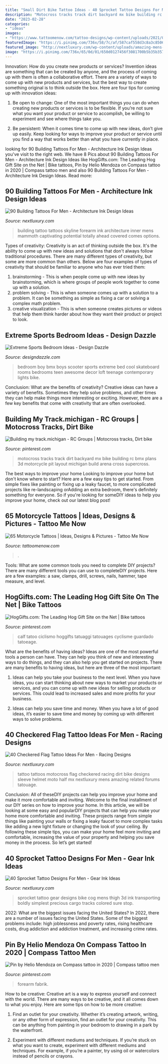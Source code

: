 ```yaml
---
title: "Small Dirt Bike Tattoo Ideas - 40 Sprocket Tattoo Designs For Men"
description: "Motocross tracks track dirt backyard mx bike building rc bmx plans 3d motorcycle pit layout michigan build arena cross supercross"
date: "2023-02-28"
categories:
- "ideas"
images:
- "https://www.tattoomenow.com/tattoo-designs/wp-content/uploads/2021/05/Biker-tattoo-36.jpg"
featuredImage: "https://i.pinimg.com/736x/58/7c/af/587caf558d3c8a3c8506d3eeb9d1ecb3--cycling-tattoo-bicycle-tattoo.jpg"
featured_image: "http://nextluxury.com/wp-content/uploads/amazing-mens-checkered-flag-tattoo-designs.jpg"
image: "https://i.pinimg.com/736x/65/0d/01/650d0127456f3081700b5b35b357589e.jpg"
---
```



Innovation: How do you create new products or services?
Invention ideas are something that can be created by anyone, and the process of coming up with them is often a collaborative effort. There are a variety of ways to come up with new products and services, but the best way to create something original is to think outside the box. Here are four tips for coming up with innovation ideas:
1. Be open to change: One of the most important things you can do when creating new products or services is to be flexible. If you’re not sure what you want your product or service to accomplish, be willing to experiment and see where things take you.

2. Be persistent: When it comes time to come up with new ideas, don’t give up easily. Keep looking for ways to improve your product or service until you find a way that works better than what you have currently in place.

	

		
looking for 90 Building Tattoos For Men - Architecture Ink Design Ideas you've visit to the right web. We have 8 Pics about 90 Building Tattoos For Men - Architecture Ink Design Ideas like HogGifts.com: The Leading Hog Gift Site on the Net | Bike tattoos, Pin by Helio Mendoza on Compass tattoo in 2020 | Compass tattoo men and also 90 Building Tattoos For Men - Architecture Ink Design Ideas. Read more:
		
    
## 90 Building Tattoos For Men - Architecture Ink Design Ideas

<img loading=lazy src="http://nextluxury.com/wp-content/uploads/city-skyline-mens-building-inner-forearm-tattoo.jpg" onerror="this.onerror=null;this.src='https://tse4.mm.bing.net/th?id=OIP.UnJhrjLGCBjxzLBmwVkVgAHaHa&amp;pid=15.1';" alt="90 Building Tattoos For Men - Architecture Ink Design Ideas">

_Source: nextluxury.com_

>building tattoo tattoos skyline forearm ink architecture inner mens mammoth captivating potential totally ahead covered comes options. 

	

Types of creativity:
Creativity is an act of thinking outside the box. It's the ability to come up with new ideas and solutions that don't always follow traditional procedures. 
There are many different types of creativity, but some are more common than others. Below are four examples of types of creativity that should be familiar to anyone who has ever tried them: 

1) brainstorming - This is when people come up with new ideas by brainstorming, which is where groups of people work together to come up with a solution.
2) problem solving - This is when someone comes up with a solution to a problem. It can be something as simple as fixing a car or solving a complex math problem.
3) creative visualization - This is when someone creates pictures or videos that help them think harder about how they want their product or project to look.

    
## Extreme Sports Bedroom Ideas - Design Dazzle

<img loading=lazy src="http://st.houzz.com/simgs/bc712470026eeba5_8-1003/contemporary-kids.jpg" onerror="this.onerror=null;this.src='https://tse2.mm.bing.net/th?id=OIP.yfB5Gq-TtZ0NfOt8VCtuiAHaE6&amp;pid=15.1';" alt="Extreme Sports Bedroom Ideas - Design Dazzle">

_Source: designdazzle.com_

>bedroom boy bmx boys scooter sports extreme bed cool skateboard rooms bedrooms teen awesome decor loft teenage contemporary lights bike. 

	

Conclusion: What are the benefits of creativity?
Creative ideas can have a variety of benefits. Sometimes they help solve problems, and other times they can help make things more interesting or exciting. However, there are a few key benefits that come with creativity that are often overlooked.

    
## Building My Track.michigan - RC Groups | Motocross Tracks, Dirt Bike

<img loading=lazy src="https://i.pinimg.com/736x/f2/61/8e/f2618ebfc19fe4fc0c66f0f65f3f0120--motocross-tracks-dirt-track.jpg" onerror="this.onerror=null;this.src='https://tse2.mm.bing.net/th?id=OIP.D_yK0sX6PjIW7yP_GksdyAHaEA&amp;pid=15.1';" alt="Building my track.michigan - RC Groups | Motocross tracks, Dirt bike">

_Source: pinterest.com_

>motocross tracks track dirt backyard mx bike building rc bmx plans 3d motorcycle pit layout michigan build arena cross supercross. 

	

The best ways to improve your home
Looking to improve your home but don't know where to start? Here are a few easy tips to get started. From simple fixes like painting or fixing up a leaky faucet, to more complicated projects like re-landscaping orAdding an extra bedroom, there's definitely something for everyone. So if you're looking for someDIY ideas to help you improve your home, check out our latest blog post!

    
## 65 Motorcycle Tattoos | Ideas, Designs &amp; Pictures - Tattoo Me Now

<img loading=lazy src="https://www.tattoomenow.com/tattoo-designs/wp-content/uploads/2021/05/Biker-tattoo-36.jpg" onerror="this.onerror=null;this.src='https://tse4.mm.bing.net/th?id=OIP.IQrXDYPActqkKwiZIPGu8gAAAA&amp;pid=15.1';" alt="65 Motorcycle Tattoos | Ideas, Designs &amp; Pictures - Tattoo Me Now">

_Source: tattoomenow.com_

>. 

	

Tools: What are some common tools you need to complete DIY projects?
There are many different tools you can use to completeDIY projects. Here are a few examples: a saw, clamps, drill, screws, nails, hammer, tape measure, and level.

    
## HogGifts.com: The Leading Hog Gift Site On The Net | Bike Tattoos

<img loading=lazy src="https://i.pinimg.com/736x/58/7c/af/587caf558d3c8a3c8506d3eeb9d1ecb3--cycling-tattoo-bicycle-tattoo.jpg" onerror="this.onerror=null;this.src='https://tse4.mm.bing.net/th?id=OIP.Y3iC4hsti2uSs1Yz9Zq-vwHaMZ&amp;pid=15.1';" alt="HogGifts.com: The Leading Hog Gift Site on the Net | Bike tattoos">

_Source: pinterest.com_

>calf tatoo ciclismo hoggifts tatuaggi tatouages cyclisme guardado tatoeage. 

	

What are the benefits of having ideas?
Ideas are one of the most powerful tools a person can have. They can help you think of new and interesting ways to do things, and they can also help you get started on projects. There are many benefits to having ideas, but here are three of the most important: 
1. Ideas can help you take your business to the next level. When you have ideas, you can start thinking about new ways to market your products or services, and you can come up with new ideas for selling products or services. This could lead to increased sales and more profits for your business. 

2. Ideas can help you save time and money. When you have a lot of good ideas, it’s easier to save time and money by coming up with different ways to solve problems.

    
## 40 Checkered Flag Tattoo Ideas For Men - Racing Designs

<img loading=lazy src="http://nextluxury.com/wp-content/uploads/amazing-mens-checkered-flag-tattoo-designs.jpg" onerror="this.onerror=null;this.src='https://tse4.mm.bing.net/th?id=OIP.74EYtnLYWOXantstYFkZ4QHaG4&amp;pid=15.1';" alt="40 Checkered Flag Tattoo Ideas For Men - Racing Designs">

_Source: nextluxury.com_

>tattoo tattoos motocross flag checkered racing dirt bike designs sleeve helmet moto half mx nextluxury mens amazing related forums tatouage. 

	

Conclusion: All of theseDIY projects can help you improve your home and make it more comfortable and inviting.
Welcome to the final installment of our DIY series on how to improve your home. In this article, we will be looking at some easy and popularDIY projects that can help you make your home more comfortable and inviting. These projects range from simple things like painting your walls or fixing a leaky faucet to more complex tasks like adding a new light fixture or changing the look of your ceiling. By following these simple tips, you can make your home feel more inviting and comfortable, increasing the value of your property and helping you save money in the process. So let’s get started!

    
## 40 Sprocket Tattoo Designs For Men - Gear Ink Ideas

<img loading=lazy src="http://nextluxury.com/wp-content/uploads/bike-gear-with-sprocket-mens-thigh-tattoo-with-3d-design.jpg" onerror="this.onerror=null;this.src='https://tse1.mm.bing.net/th?id=OIP.sCB-MrPACa58vg-nOZIE3AHaJ4&amp;pid=15.1';" alt="40 Sprocket Tattoo Designs For Men - Gear Ink Ideas">

_Source: nextluxury.com_

>sprocket tattoo gear designs bike cog mens thigh 3d ink transporting boldly simplest precious cargo tracks colored sure stop. 

	

2022: What are the biggest issues facing the United States?
In 2022, there are a number of issues facing the United States. Some of the biggest problems include: high joblessness and poverty rates, rising healthcare costs, drug addiction and addiction treatment, and increasing crime rates.

    
## Pin By Helio Mendoza On Compass Tattoo In 2020 | Compass Tattoo Men

<img loading=lazy src="https://i.pinimg.com/736x/65/0d/01/650d0127456f3081700b5b35b357589e.jpg" onerror="this.onerror=null;this.src='https://tse4.mm.bing.net/th?id=OIP.nv6bGQnqNnkn5LZy0ZupDgHaFj&amp;pid=15.1';" alt="Pin by Helio Mendoza on Compass tattoo in 2020 | Compass tattoo men">

_Source: pinterest.com_

>forearm fabrik. 

	

How to be creative:
Creative art is a way to express yourself and connect with the world. There are many ways to be creative, and it all comes down to what you enjoy. Here are some tips on how to be more creative:
1. Find an outlet for your creativity. Whether it’s creating artwork, writing, or any other form of expression, find an outlet for your creativity. This can be anything from painting in your bedroom to drawing in a park by the waterfront.

2. Experiment with different mediums and techniques. If you’re stuck on what you want to create, experiment with different mediums and techniques. For example, if you’re a painter, try using oil or watercolors instead of pencils or crayons.

